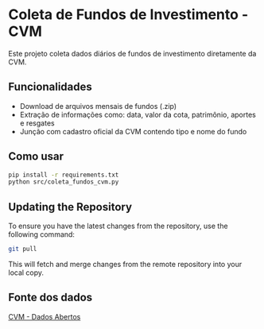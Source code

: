 # Coleta de Fundos de Investimento - CVM

Este projeto coleta dados diários de fundos de investimento diretamente da CVM.

## Funcionalidades

- Download de arquivos mensais de fundos (.zip)
- Extração de informações como: data, valor da cota, patrimônio, aportes e resgates
- Junção com cadastro oficial da CVM contendo tipo e nome do fundo

## Como usar

```bash
pip install -r requirements.txt
python src/coleta_fundos_cvm.py
```

## Updating the Repository

To ensure you have the latest changes from the repository, use the following command:

```bash
git pull
```

This will fetch and merge changes from the remote repository into your local copy.

## Fonte dos dados

[CVM - Dados Abertos](https://dados.cvm.gov.br/dados/FI/)
